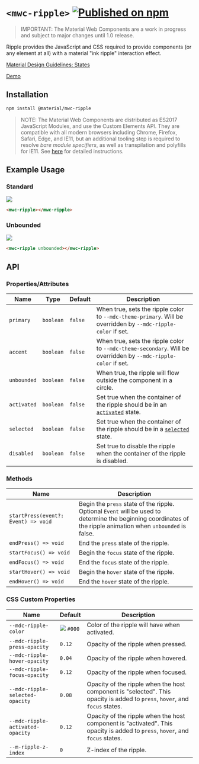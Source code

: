 # `<mwc-ripple>` [![Published on npm](https://img.shields.io/npm/v/@material/mwc-button.svg)](https://www.npmjs.com/package/@material/mwc-ripple)

> IMPORTANT: The Material Web Components are a work in progress and subject to
> major changes until 1.0 release.

Ripple provides the JavaScript and CSS required to provide components (or any element at all) with a material "ink ripple" interaction effect.

[Material Design Guidelines: States](https://material.io/design/interaction/states.html)

[Demo](https://material-components.github.io/material-components-web-components/demos/ripple/)

## Installation

```sh
npm install @material/mwc-ripple
```

> NOTE: The Material Web Components are distributed as ES2017 JavaScript
> Modules, and use the Custom Elements API. They are compatible with all modern
> browsers including Chrome, Firefox, Safari, Edge, and IE11, but an additional
> tooling step is required to resolve *bare module specifiers*, as well as
> transpilation and polyfills for IE11. See
> [here](https://github.com/material-components/material-components-web-components#quick-start)
> for detailed instructions.

## Example Usage

### Standard

![](https://raw.githubusercontent.com/material-components/material-components-web-components/ca6fc6de0c0461ca30684d96cbb98b8885c8cc6d/packages/ripple/images/standard.gif)

```html
<mwc-ripple></mwc-ripple>
```

### Unbounded

![](https://raw.githubusercontent.com/material-components/material-components-web-components/ca6fc6de0c0461ca30684d96cbb98b8885c8cc6d/packages/ripple/images/unbound.gif)

```html
<mwc-ripple unbounded></mwc-ripple>
```

<!--
TODO(dfreedm): add examples when list-item has activated and selected states
### Selected

```html
<mwc-ripple selected></mwc-ripple>
```

### Activated

```html
<mwc-ripple activated></mwc-ripple>
```
-->

## API

### Properties/Attributes

Name | Type | Default | Description
---- | ---- | ------- | -----------
`primary` | `boolean` | `false` | When true, sets the ripple color to `--mdc-theme-primary`. Will be overridden by `--mdc-ripple-color` if set.
`accent` | `boolean` | `false` | When true, sets the ripple color to `--mdc-theme-secondary`. Will be overridden by `--mdc-ripple-color` if set.
`unbounded` | `boolean` | `false` | When true, the ripple will flow outside the component in a circle.
`activated` | `boolean` | `false` | Set true when the container of the ripple should be in an [`activated`](https://material.io/design/interaction/states.html#activated) state.
`selected` | `boolean` | `false` | Set true when the container of the ripple should be in a [`selected`](https://material.io/design/interaction/states.html#selected) state.
`disabled` | `boolean` | `false` | Set true to disable the ripple when the container of the ripple is disabled.

### Methods

| Name | Description
| ---- | -----------
| `startPress(event?: Event) => void` | Begin the `press` state of the ripple. Optional `Event` will be used to determine the beginning coordinates of the ripple animation when `unbounded` is false.
| `endPress() => void` | End the `press` state of the ripple.
| `startFocus() => void` | Begin the `focus` state of the ripple.
| `endFocus() => void` | End the `focus` state of the ripple.
| `startHover() => void` | Begin the `hover` state of the ripple.
| `endHover() => void` | End the `hover` state of the ripple.


### CSS Custom Properties

| Name | Default | Description
| ---- | ------- | -----------
| `--mdc-ripple-color` | ![](https://raw.githubusercontent.com/material-components/material-components-web-components/ca6fc6de0c0461ca30684d96cbb98b8885c8cc6d/packages/ripple/images/color_000.png) `#000` | Color of the ripple will have when activated.
| `--mdc-ripple-press-opacity` | `0.12` | Opacity of the ripple when pressed.
| `--mdc-ripple-hover-opacity` | `0.04` | Opacity of the ripple when hovered.
| `--mdc-ripple-focus-opacity` | `0.12` | Opacity of the ripple when focused.
| `--mdc-ripple-selected-opacity` | `0.08` | Opacity of the ripple when the host component is "selected". This opacity is added to `press`, `hover`, and `focus` states.
| `--mdc-ripple-activated-opacity` | `0.12` | Opacity of the ripple when the host component is "activated". This opacity is added to `press`, `hover`, and `focus` states.
| `--m-ripple-z-index` | `0` | Z-index of the ripple.
